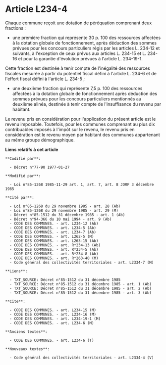 # Article L234-4

Chaque commune reçoit une dotation de péréquation comprenant deux fractions :

- une première fraction qui représente 30 p. 100 des ressources affectées à la dotation globale de fonctionnement, après
déduction des sommes prévues pour les concours particuliers régis par les articles L. 234-12 et suivants, à l'exception de
ceux prévus aux articles L. 234-15 et L. 234-16 et pour la garantie d'évolution prévues à l'article L. 234-19-1.

Cette fraction est destinée à tenir compte de l'inégalité des ressources fiscales mesurée à partir du potentiel fiscal défini
à l'article L. 234-6 et de l'effort fiscal défini à l'article L. 234-5 ;

- une deuxième fraction qui représente 7,5 p. 100 des ressources affectées à la dotation globale de fonctionnement après
déduction des sommes prévues pour les concours particuliers mentionnés au deuxième alinéa, destinée à tenir compte de
l'insuffisance du revenu par habitant.

Le revenu pris en considération pour l'application du présent article est le revenu imposable. Toutefois, pour les communes
comprenant au plus dix contribuables imposés à l'impôt sur le revenu, le revenu pris en considération est le revenu moyen par
habitant des communes appartenant au même groupe démographique.

**Liens relatifs à cet article**

	**Codifié par**:

	  - Décret n°77-90 1977-01-27

	**Modifié par**:

	  - Loi n°85-1268 1985-11-29 art. 1, art. 7, art. 8 JORF 3 décembre 1985

	**Cité par**:

	  - Loi n°85-1268 du 29 novembre 1985 - art. 28 (Ab)
	  - Loi n°85-1268 du 29 novembre 1985 - art. 29 (M)
	  - Décret n°85-1512 du 31 décembre 1985 - art. 1 (Ab)
	  - Décret n°94-366 du 10 mai 1994 - art. 9 (Ab)
	  - CODE DES COMMUNES. - art. L234-12 (Ab)
	  - CODE DES COMMUNES. - art. L234-5 (Ab)
	  - CODE DES COMMUNES. - art. L234-7 (Ab)
	  - CODE DES COMMUNES. - art. L262-5 (M)
	  - CODE DES COMMUNES. - art. L263-15 (Ab)
	  - CODE DES COMMUNES. - art. R*234-13 (Ab)
	  - CODE DES COMMUNES. - art. R*234-5 (Ab)
	  - CODE DES COMMUNES. - art. R*234-8 (Ab)
	  - CODE DES COMMUNES. - art. R*263-40 (M)
	  - Code général des collectivités territoriales - art. L2334-7 (M)

	**Liens**:

	  - TXT_SOURCE: Décret n°85-1512 du 31 décembre 1985
	  - TXT_SOURCE: Décret n°85-1512 du 31 décembre 1985 - art. 1 (Ab)
	  - TXT_SOURCE: Décret n°85-1512 du 31 décembre 1985 - art. 2 (Ab)
	  - TXT_SOURCE: Décret n°85-1512 du 31 décembre 1985 - art. 3 (Ab)

	**Cite**:

	  - CODE DES COMMUNES. - art. L234-15 (M)
	  - CODE DES COMMUNES. - art. L234-16 (M)
	  - CODE DES COMMUNES. - art. L234-19-1 (M)
	  - CODE DES COMMUNES. - art. L234-6 (M)

	**Anciens textes**:

	  - CODE DES COMMUNES. - art. L234-6 (T)

	**Nouveaux textes**:

	  - Code général des collectivités territoriales - art. L2334-4 (V)
